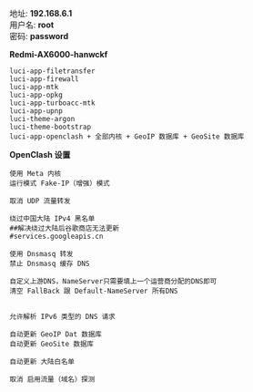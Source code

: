 地址: **192.168.6.1**<br>
用户名: **root**<br>
密码: **password**


**Redmi-AX6000-hanwckf**
```
luci-app-filetransfer
luci-app-firewall
luci-app-mtk
luci-app-opkg
luci-app-turboacc-mtk
luci-app-upnp
luci-theme-argon
luci-theme-bootstrap
luci-app-openclash + 全部内核 + GeoIP 数据库 + GeoSite 数据库
```

**OpenClash 设置**
```
使用 Meta 内核
运行模式 Fake-IP（增强）模式

取消 UDP 流量转发

绕过中国大陆 IPv4 黑名单
##解决绕过大陆后谷歌商店无法更新
#services.googleapis.cn

使用 Dnsmasq 转发
禁止 Dnsmasq 缓存 DNS

自定义上游DNS，NameServer只需要填上一个运营商分配的DNS即可
清空 FallBack 跟 Default-NameServer 所有DNS


允许解析 IPv6 类型的 DNS 请求

自动更新 GeoIP Dat 数据库
自动更新 GeoSite 数据库

自动更新 大陆白名单

取消 启用流量（域名）探测

```

